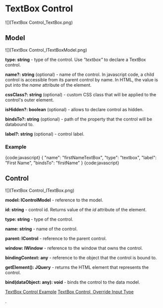 # TextBox Control

![](TextBox Control_TextBox.png)

## Model

![](TextBox Control_ITextBoxModel.png)

**type: string** - type of the control. Use _"textbox"_ to declare a TextBox control.

**name?: string** (optional) - name of the control. In javascript code, a child control is accessible from its parent control by name. In HTML, the value is put into the _name_ attribute of the element.

**cssClass?: string** (optional) - custom CSS class that will be applied to the control's outer element.

**isHidden?: boolean** (optional) - allows to declare control as hidden.

**bindsTo?: string** (optional) - path of the property that the control will be databound to.

**label?: string** (optional) - control label.

### Example

{code:javascript}
{
    "name": "firstNameTextBox",
    "type": "textbox",
    "label": "First Name",
    "bindsTo": "firstName"
}
{code:javascript}

## Control

![](TextBox Control_ITextBox.png)

**model: IControlModel** - reference to the model.

**id: string** - control id. Returns value of the _id_ attribute of the element.

**type: string** - type of the control.

**name: string** - name of the control.

**parent: IControl** - reference to the parent control.

**window: IWindow** - reference to the window that owns the control.

**bindingContext: any** - reference to the object that the control is bound to.

**getElement(): JQuery** - returns the HTML element that represents the control.

**bind(dataObject: any): void** - binds the control to the data model.

[TextBox Control Example](TextBox-Control-Example)
[TextBox Control, Override Input Type](TextBox-Control,-Override-Input-Type)


.